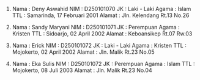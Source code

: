 1. Nama   : Deny Aswahid
   NIM    : D250101070
   JK     : Laki - Laki
   Agama  : Islam
   TTL    : Samarinda, 17 Februari 2001
   Alamat : Jln. Kelendang Rt.13 No.26

2. Nama   : Sandy Maryani
   NIM    : D250101071
   JK     : Perempuan
   Agama  : Kristen
   TTL    : Sidoarjo, 02 April 2002
   Alamat : Keboansikep Rt.07 Rw.03

3. Nama   : Erick 
   NIM    : D250101072
   JK     : Laki - Laki
   Agama  : Kristen
   TTL    : Mojokerto, 02 April 2002
   Alamat : Jln. Malik Rt.23 No.05

4. Nama   : Eka Sulis
   NIM    : D250101072
   JK     : Perempuan
   Agama  : Islam
   TTL    : Mojokerto, 08 Juli 2003
   Alamat : Jln. Malik Rt.23 No.04

